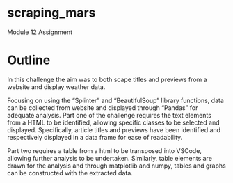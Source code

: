 # scraping_mars
Module 12 Assignment

# Outline
In this challenge the aim was to both scape titles and previews from a website and display weather data. 

Focusing on using the “Splinter” and “BeautifulSoup” library functions, data can be collected from website and displayed through “Pandas” for adequate analysis. Part one of the challenge requires the text elements from a HTML to be identified, allowing specific classes to be selected and displayed. Specifically, article titles and previews have been identified and respectively displayed in a data frame for ease of readability. 

Part two requires a table from a html to be transposed into VSCode, allowing further analysis to be undertaken. Similarly, table elements are drawn for the analysis and through matplotlib and numpy, tables and graphs can be constructed with the extracted data. 
